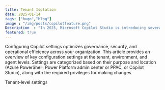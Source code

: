 ```yaml
---
title: Tenant Isolation
date: 2025-01-14
tags: ["hugo","blog"]
image : "/img/posts/copilotfeature.png"
Description  : "In 2025, Microsoft Copilot Studio is introducing several new features to enhance the creation and management of autonomous AI agents. These updates include the ability to build agents that respond to events and complete workflows in the background, improving efficiency and automation. These features aim to simplify the creation, deployment, and management of AI agents, boosting productivity and collaboration."
featured: true
---
```


Configuring Copilot settings optimizes governance, security, and operational efficiency across your organization. This article provides an overview of key configuration settings at the tenant, environment, and agent levels. Settings are categorized based on their purpose and location (Azure PowerShell, Power Platform admin center or PPAC, or Copilot Studio), along with the required privileges for making changes.

Tenant-level settings



